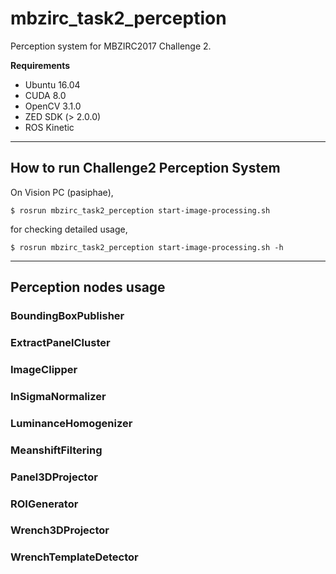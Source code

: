 # mbzirc_task2_perception #
Perception system for MBZIRC2017 Challenge 2.

**Requirements**
- Ubuntu 16.04
- CUDA 8.0
- OpenCV 3.1.0
- ZED SDK (> 2.0.0)
- ROS Kinetic

----

## How to run Challenge2 Perception System ##

On Vision PC (pasiphae),

```
$ rosrun mbzirc_task2_perception start-image-processing.sh
```

for checking detailed usage,

```
$ rosrun mbzirc_task2_perception start-image-processing.sh -h
```

----

## Perception nodes usage ##

### BoundingBoxPublisher ###

### ExtractPanelCluster ###

### ImageClipper ###

### InSigmaNormalizer ###

### LuminanceHomogenizer ###

### MeanshiftFiltering ###

### Panel3DProjector ###

### ROIGenerator ###

### Wrench3DProjector ###

### WrenchTemplateDetector ###

